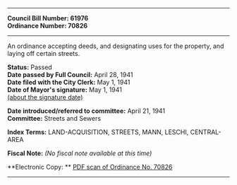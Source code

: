 * * * * *  
  
**Council Bill Number: [](#h0)[](#h2)61976**   
**Ordinance Number: 70826**  
  
* * * * *  
  
An ordinance accepting deeds, and designating uses for the property, and laying off certain streets.  
  
**Status:** Passed   
**Date passed by Full Council:** April 28, 1941   
**Date filed with the City Clerk:** May 1, 1941   
**Date of Mayor's signature:** May 1, 1941   
[(about the signature date)](/~public/approvaldate.htm)   
  
  
**Date introduced/referred to committee:** April 21, 1941   
**Committee:** Streets and Sewers   
  
**Index Terms:** LAND-ACQUISITION, STREETS, MANN, LESCHI, CENTRAL-AREA  
  
**Fiscal Note:** *(No fiscal note available at this time)*  
  
**Electronic Copy: ** [PDF scan of Ordinance No. 70826](/~archives/Ordinances/Ord_70826.pdf)  
  
* * * * *  
